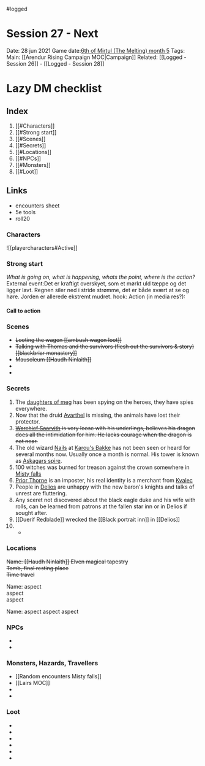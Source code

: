 #logged 
# Session 27 - Next 

Date: 28 jun 2021
Game date:[6th of Mirtul (The Melting) month 5](https://app.fantasy-calendar.com/calendars/5b60db7a738c2bda2fcd86d9775fce29)
Tags:
Main: [[Arendur Rising Campaign MOC|Campaign]] Related: [[Logged - Session 26]] - [[Logged -  Session 28]]

# Lazy DM checklist

## Index
1. [[#Characters]]
2. [[#Strong start]]
3. [[#Scenes]]
4. [[#Secrets]]
5. [[#Locations]]
6. [[#NPCs]]
7. [[#Monsters]]
8. [[#Loot]]

## Links
- encounters sheet 
- 5e tools
- roll20

### Characters
![[playercharacters#Active]]
### Strong start
*What is going on, what is happening, whats the point, where is the action?*
External event:Det er kraftigt overskyet, som et mørkt uld tæppe og det ligger lavt. Regnen siler ned i stride strømme, det er både svært at se og høre. Jorden er allerede ekstremt mudret.
hook:
Action (in media res?):
#### Call to action

### Scenes
* ~~Looting the wagon [[ambush wagon loot]]~~
* ~~Talking with Thomas and the survivors (flesh out the survivors & story) [[blackbriar monastery]]~~
* ~~Mausoleum [[Haudh Ninlaith]]~~
* 
*  

### Secrets
1.  The [daughters of meg](app://obsidian.md/daughters%20of%20meg) has been spying on the heroes, they have spies everywhere.
2.  Now that the druid [Avarthel](app://obsidian.md/Avarthel) is missing, the animals have lost their protector.
3.  ~~[Warchief Saarvith](app://obsidian.md/Warchief%20Saarvith) is very loose with his underlings, believes his dragon does all the intimidation for him. He lacks courage when the dragon is not near.~~
4.  The old wizard [Nails](app://obsidian.md/Nails) at [Karou's Bakke](app://obsidian.md/Karou's%20Bakke) has not been seen or heard for several months now. Usually once a month is normal. His tower is known as [Askagars spire](app://obsidian.md/Askagars%20spire).
5.  100 witches was burned for treason against the crown somewhere in [Misty falls](app://obsidian.md/Misty%20falls)
6.  [Prior Thorne](app://obsidian.md/Prior%20Thorne) is an imposter, his real identity is a merchant from [Kvalec](app://obsidian.md/Kvalec)
7.  People in [Delios](app://obsidian.md/Delios) are unhappy with the new baron's knights and talks of unrest are fluttering.
8.  Any sceret not discovered about the black eagle duke and his wife with rolls, can be learned from patrons at the fallen star inn or in Delios if sought after.
9.  [[Duerif Redblade]] wrecked the [[Black portrait inn]] in [[Delios]]
10.  -

### Locations
~~Name: [[Haudh Ninlaith]]
Elven magical tapestry  
Tomb, final resting place  
Time travel~~

Name:
aspect  
aspect  
aspect

Name:
aspect
aspect
aspect

### NPCs
* 
* 

### Monsters, Hazards, Travellers
* [[Random encounters Misty falls]]
* [[Lairs MOC]]
* 
* 

### Loot
* 
* 
* 
* 
* 
* 